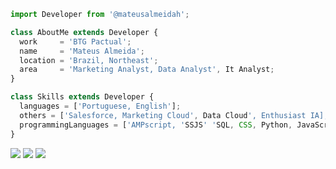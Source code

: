 ```js
import Developer from '@mateusalmeidah';

class AboutMe extends Developer {
  work     = 'BTG Pactual';
  name     = 'Mateus Almeida';
  location = 'Brazil, Northeast';
  area     = 'Marketing Analyst, Data Analyst', It Analyst;
}

class Skills extends Developer {
  languages = ['Portuguese, English'];
  others = ['Salesforce, Marketing Cloud', Data Cloud', Enthusiast IA];
  programmingLanguages = ['AMPscript, 'SSJS' 'SQL, CSS, Python, JavaScript'];
}
```

<p align="left">
  <a href="mailto: almeidamateus847@gmail.com" alt="Gmail">
  <img src="https://img.shields.io/badge/-Gmail-FF0000?style=flat-square&labelColor=FF0000&logo=gmail&logoColor=white&link=LINK-DO-SEU-EMAIL" /></a>

  <a href="https://www.linkedin.com/in/mateusalmeidah/" alt="Linkedin">
  <img src="https://img.shields.io/badge/-Linkedin-0e76a8?style=flat-square&logo=Linkedin&logoColor=white&link=LINK-DO-SEU-LINKEDIN" /></a>
  
  <a href="https://www.youtube.com/@Marketcloud_br" alt="Youtube">
  <img src="https://img.shields.io/badge/-Youtube-FF0000?style=flat-square&labelColor=FF0000&logo=youtube&logoColor=white&link=LINK-DO-SEU-YOUTUBE" /></a>
  
</p>  
